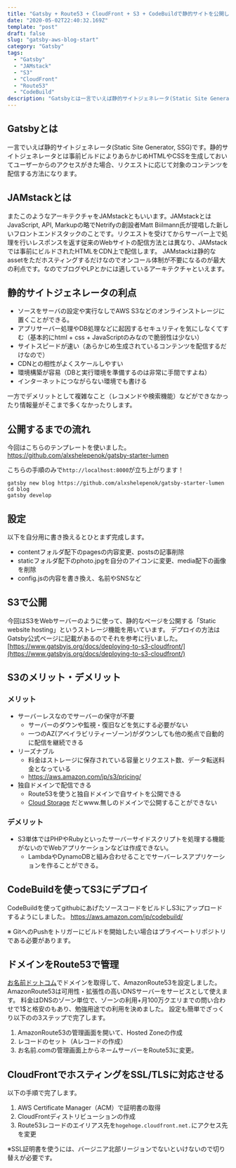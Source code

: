 ```yaml
---
title: "Gatsby + Route53 + CloudFront + S3 + CodeBuildで静的サイトを公開した手順まとめ"
date: "2020-05-02T22:40:32.169Z"
template: "post"
draft: false
slug: "gatsby-aws-blog-start"
category: "Gatsby"
tags:
  - "Gatsby"
  - "JAMstack"
  - "S3"
  - "CloudFront"
  - "Route53"
  - "CodeBuild"
description: "Gatsbyとは一言でいえば静的サイトジェネレータ(Static Site Generator, SSG)です。静的サイトジェネレータとは事前ビルドによりあらかじめHTMLやCSSを生成しておいてユーザーからのアクセスがきた場合、リクエストに応じて対象のコンテンツを配信する方法になります。"
---
```


## Gatsbyとは
一言でいえば静的サイトジェネレータ(Static Site Generator, SSG)です。静的サイトジェネレータとは事前ビルドによりあらかじめHTMLやCSSを生成しておいてユーザーからのアクセスがきた場合、リクエストに応じて対象のコンテンツを配信する方法になります。

## JAMstackとは
またこのようなアーキテクチャをJAMstackともいいます。JAMstackとはJavaScript, API, Markupの略でNetrifyの創設者Matt Biilmann氏が提唱した新しいフロントエンドスタックのことです。リクエストを受けてからサーバー上で処理を行いレスポンスを返す従来のWebサイトの配信方法とは異なり、JAMstackでは事前にビルドされたHTMLをCDN上で配信します。
JAMstackは静的なassetをただホスティングするだけなのでオンコール体制が不要になるのが最大の利点です。なのでブログやLPとかには適しているアーキテクチャといえます。

## 静的サイトジェネレータの利点
+ ソースをサーバの設定や実行なしでAWS S3などのオンラインストレージに置くことができる。
+ アプリサーバー処理やDB処理などに起因するセキュリティを気にしなくてすむ（基本的にhtml + css + JavaScriptのみなので脆弱性は少ない）
+ サイトスピードが速い（あらかじめ生成されているコンテンツを配信するだけなので）
+ CDNとの相性がよくスケールしやすい
+ 環境構築が容易（DBと実行環境を準備するのは非常に手間ですよね）
+ インターネットにつながらない環境でも書ける

一方でデメリットとして複雑なこと（レコメンドや検索機能）などができなかったり情報量がそこまで多くなかったりします。

## 公開するまでの流れ
今回はこちらのテンプレートを使いました。
https://github.com/alxshelepenok/gatsby-starter-lumen

こちらの手順のみで`http://localhost:8000`が立ち上がります！
```
gatsby new blog https://github.com/alxshelepenok/gatsby-starter-lumen
cd blog
gatsby develop
```

## 設定
以下を自分用に書き換えるとひとまず完成します。
+ contentフォルダ配下のpagesの内容変更、postsの記事削除
+ staticフォルダ配下のphoto.jpgを自分のアイコンに変更、media配下の画像を削除
+ config.jsの内容を書き換え、名前やSNSなど

## S3で公開
今回はS3をWebサーバーのように使って、静的なページを公開する「Static website hosting」というストレージ機能を用いています。
デプロイの方法はGatsby公式ページに記載があるのでそれを参考に行いました。
[https://www.gatsbyjs.org/docs/deploying-to-s3-cloudfront/](https://www.gatsbyjs.org/docs/deploying-to-s3-cloudfront/)

## S3のメリット・デメリット
### メリット
- サーバーレスなのでサーバーの保守が不要
  - サーバーのダウンや監視・復旧などを気にする必要がない
  - 一つのAZ(アベイラビリティーゾーン)がダウンしても他の拠点で自動的に配信を継続できる
- リーズナブル
  - 料金はストレージに保存されている容量とリクエスト数、データ転送料金となっている
  - https://aws.amazon.com/jp/s3/pricing/
- 独自ドメインで配信できる
  - Route53を使うと独自ドメインで自サイトを公開できる
  - [Cloud Storage](https://cloud.google.com/storage/?hl=ja) だとwww.無しのドメインで公開することができない

### デメリット
- S3単体ではPHPやRubyといったサーバーサイドスクリプトを処理する機能がないのでWebアプリケーションなどは作成できない。
  - LambdaやDynamoDBと組み合わせることでサーバーレスアプリケーションを作ることができる。

## CodeBuildを使ってS3にデプロイ
CodeBuildを使ってgithubにあげたソースコードをビルドしS3にアップロードするようにしました。
https://aws.amazon.com/jp/codebuild/

※ GitへのPushをトリガーにビルドを開始したい場合はプライベートリポジトリである必要があります。

## ドメインをRoute53で管理
[お名前ドットコム](http://www.onamae.com/)でドメインを取得して、AmazonRoute53を設定しました。
AmazonRoute53は可用性・拡張性の高いDNSサーバーをサービスとして使えます。
料金はDNSのゾーン単位で、ゾーンの利用+月100万クエリまでの問い合わせで1$と格安のもあり、勉強用途での利用を決めました。
設定も簡単でざっくり以下のの3ステップで完了します。
1. AmazonRoute53の管理画面を開いて、Hosted Zoneの作成
1. レコードのセット（Aレコードの作成）
1. お名前.comの管理画面上からネームサーバーをRoute53に変更。

## CloudFrontでホスティングをSSL/TLSに対応させる
以下の手順で完了します。
1. AWS Certificate Manager（ACM）で証明書の取得
1. CloudFrontディストリビューションの作成
1. Route53レコードのエイリアス先を`hogehoge.cloudfront.net.`にアクセス先を変更

※SSL証明書を使うには、バージニア北部リージョンでないといけないので切り替えが必要です。